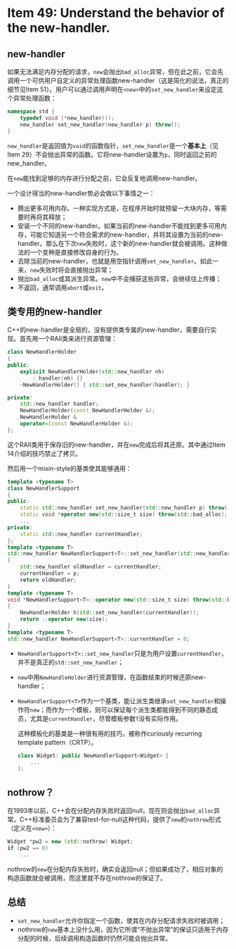 # Item 49: Understand the behavior of the new-handler.

## new-handler

如果无法满足内存分配的请求，`new`会抛出`bad_alloc`异常，但在此之前，它会先调用一个可供用户自定义的异常处理函数new-handler（这是简化的说法，真正的细节见Item 51）。用户可以通过调用声明在`<new>`中的`set_new_handler`来设定这个异常处理函数：

```cpp
namespace std {
    typedef void (*new_handler)();
    new_handler set_new_handler(new_handler p) throw();
}
```

`new_handler`是返回值为`void`的函数指针，`set_new_handler`是一个**基本上**（见Item 29）不会抛出异常的函数。它将new-handler设置为`p`，同时返回之前的new_handler。

在`new`能找到足够的内存进行分配之前，它会反复地调用new-handler。

一个设计得当的new-handler势必会做以下事情之一：

- 腾出更多可用内存。一种实现方式是，在程序开始时就预留一大块内存，等需要时再将其释放；
- 安装一个不同的new-handler。如果当前的new-handler不能找到更多可用内存，可能它知道另一个符合需求的new-handler，并将其设置为当前的new-handler。那么在下次`new`失败时，这个新的new-handler就会被调用。这种做法的一个变种是直接修改自身的行为。
- 去除当前的new-handler，也就是用空指针调用`set_new_handler`。如此一来，`new`失败时将会直接抛出异常；
- 抛出`bad_alloc`或其派生异常。`new`中不会捕获这些异常，会继续往上传播；
- 不返回，通常调用`abort`或`exit`。

## 类专用的new-handler

C++的new-handler是全局的，没有提供类专属的new-handler，需要自行实现。首先用一个RAII类来进行资源管理：

```cpp
class NewHandlerHolder
{
public:
    explicit NewHandlerHolder(std::new_handler nh)
        : handler(nh) {}
    ~NewHandlerHolder() { std::set_new_handler(handler); }

private:
    std::new_handler handler;
    NewHandlerHolder(const NewHandlerHolder &);
    NewHandlerHolder &
    operator=(const NewHandlerHolder &);
};
```

这个RAII类用于保存旧的new-handler，并在`new`完成后将其还原。其中通过Item 14介绍的技巧禁止了拷贝。

然后用一个mixin-style的基类使其能够通用：

```cpp
template <typename T>
class NewHandlerSupport
{
public:
    static std::new_handler set_new_handler(std::new_handler p) throw();
    static void *operator new(std::size_t size) throw(std::bad_alloc);
    ...
private:
    static std::new_handler currentHandler;
};
template <typename T>
std::new_handler NewHandlerSupport<T>::set_new_handler(std::new_handler p) throw()
{
    std::new_handler oldHandler = currentHandler;
    currentHandler = p;
    return oldHandler;
}
template <typename T>
void *NewHandlerSupport<T>::operator new(std::size_t size) throw(std::bad_alloc)
{
    NewHandlerHolder h(std::set_new_handler(currentHandler));
    return ::operator new(size);
}
template <typename T>
std::new_handler NewHandlerSupport<T>::currentHandler = 0;
```

- `NewHandlerSupport<T>::set_new_handler`只是为用户设置`currentHandler`，并不是真正的`std::set_new_handler`；

- `new`中用`NewHandleHolder`进行资源管理，在函数结束的时候还原new-handler；

- `NewHandlerSupport<T>`作为一个基类，能让派生类继承`set_new_handler`和操作符`new`；而作为一个模板，则可以保证每个派生类都能得到不同的静态成员，尤其是`currentHandler`，尽管模板参数`T`没有实际作用。

  这种模板化的基类是一种很有用的技巧，被称作curiously recurring template pattern（CRTP）。

  ```cpp
  class Widget: public NewHandlerSupport<Widget> {
      ...
  };
  ```

## nothrow？

在1993年以前，C++会在分配内存失败时返回null，现在则会抛出`bad_alloc`异常。C++标准委员会为了兼容test-for-null这种代码，提供了`new`的`nothrow`形式（定义在`<new>`）：

```cpp
Widget *pw2 = new (std::nothrow) Widget;
if (pw2 == 0)
    ...
```

nothrow的`new`在分配内存失败时，确实会返回null；但如果成功了，相应对象的构造函数就会被调用，而这里就不存在nothrow的保证了。

## 总结

- `set_new_handler`允许你指定一个函数，使其在内存分配请求失败时被调用；
- nothrow的`new`基本上没什么用，因为它所谓“不抛出异常”的保证只适用于内存分配的时候，后续调用构造函数时仍然可能会抛出异常。
